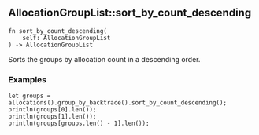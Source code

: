 ## AllocationGroupList::sort_by_count_descending

```rhai
fn sort_by_count_descending(
    self: AllocationGroupList
) -> AllocationGroupList
```

Sorts the groups by allocation count in a descending order.

### Examples

```rhai,%run
let groups = allocations().group_by_backtrace().sort_by_count_descending();
println(groups[0].len());
println(groups[1].len());
println(groups[groups.len() - 1].len());
```

